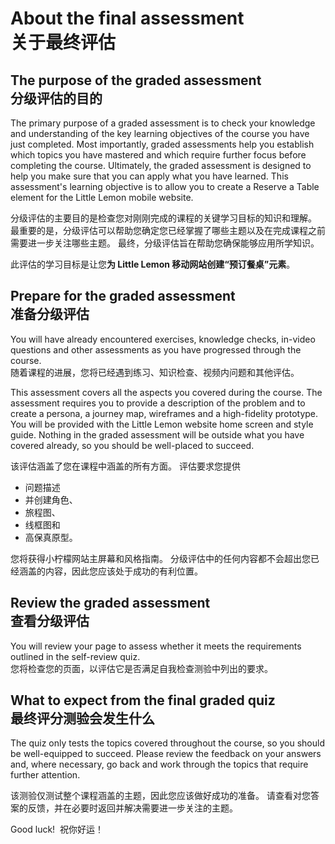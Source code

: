 About the final assessment  
关于最终评估
===================================

The purpose of the graded assessment  
分级评估的目的
----------------------------------------------

The primary purpose of a graded assessment is to check your knowledge and understanding of the key learning objectives of the course you have just completed. Most importantly, graded assessments help you establish which topics you have mastered and which require further focus before completing the course. Ultimately, the graded assessment is designed to help you make sure that you can apply what you have learned. This assessment's learning objective is to allow you to create a Reserve a Table element for the Little Lemon mobile website.  

分级评估的主要目的是检查您对刚刚完成的课程的关键学习目标的知识和理解。
最重要的是，分级评估可以帮助您确定您已经掌握了哪些主题以及在完成课程之前需要进一步关注哪些主题。
最终，分级评估旨在帮助您确保能够应用所学知识。

此评估的学习目标是让您**为 Little Lemon 移动网站创建“预订餐桌”元素**。

Prepare for the graded assessment  
准备分级评估
------------------------------------------

You will have already encountered exercises, knowledge checks, in-video questions and other assessments as you have progressed through the course.  
随着课程的进展，您将已经遇到练习、知识检查、视频内问题和其他评估。

This assessment covers all the aspects you covered during the course. The assessment requires you to provide a description of the problem and to create a persona, a journey map, wireframes and a high-fidelity prototype. You will be provided with the Little Lemon website home screen and style guide. Nothing in the graded assessment will be outside what you have covered already, so you should be well-placed to succeed. 

该评估涵盖了您在课程中涵盖的所有方面。
评估要求您提供
- 问题描述
- 并创建角色、
- 旅程图、
- 线框图和
- 高保真原型。

您将获得小柠檬网站主屏幕和风格指南。
分级评估中的任何内容都不会超出您已经涵盖的内容，因此您应该处于成功的有利位置。

Review the graded assessment  
查看分级评估
-------------------------------------

You will review your page to assess whether it meets the requirements outlined in the self-review quiz.  
您将检查您的页面，以评估它是否满足自我检查测验中列出的要求。

What to expect from the final graded quiz   
最终评分测验会发生什么
--------------------------------------------------------

The quiz only tests the topics covered throughout the course, so you should be well-equipped to succeed. Please review the feedback on your answers and, where necessary, go back and work through the topics that require further attention.   

该测验仅测试整个课程涵盖的主题，因此您应该做好成功的准备。
请查看对您答案的反馈，并在必要时返回并解决需要进一步关注的主题。

Good luck!  祝你好运！
